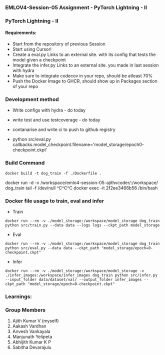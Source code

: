 ### EMLOV4-Session-05 Assignment - PyTorch Lightning - II

### PyTorch Lightning - II

#### Requirements:

- Start from the repository of previous Session
- Start using Cursor!
- Create a eval.py Links to an external site. with its config that tests the model given a checkpoint
- Integrate the infer.py Links to an external site. you made in last session with hydra
- Make sure to integrate codecov in your repo, should be atleast 70%
- Push the Docker Image to GHCR, should show up in Packages section of your repo

### Development method

- Write configs with hydra - do today
- write test and use testcoverage - do today
- contanarise and write ci to push to github registry

- python src/eval.py callbacks.model_checkpoint.filename='model_storage/epoch0-checkpoint.ckpt'

### Build Command

```
docker build -t dog_train -f ./Dockerfile .
```
docker run -d -v /workspace/emlo4-session-05-ajithvcoder/:/workspace/ dog_train   tail -f /dev/null
^C^C^C
docker exec -it 2f2ee3466b56 /bin/bash
### Docker file usage to train, eval and infer
- Train

```
docker run --rm -v ./model_storage:/workspace/model_storage dog_train python src/train.py --data data --logs logs --ckpt_path model_storage 
```

- Eval

```
docker run --rm -v ./model_storage:/workspace/model_storage dog_train python src/eval.py --data data --ckpt_path "model_storage/epoch=0-checkpoint.ckpt"
```

- Infer

```
docker run --rm -v ./model_storage:/workspace/model_storage -v ./infer_images:/workspace/infer_images dog_train python src/infer.py  --input_folder data/dataset/val/ --output_folder infer_images --ckpt_path "model_storage/epoch=0-checkpoint.ckpt"
```

### Learnings:

### Group Members
1. Ajith Kumar V (myself)
2. Aakash Vardhan
3. Anvesh Vankayala
4. Manjunath Yelipeta
5. Abhijith Kumar K P
6. Sabitha Devarajulu